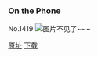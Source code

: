 ### On the Phone
No.1419
![图片不见了~~~](https://imgs.xkcd.com/comics/on_the_phone.png)

[原址](https://xkcd.com//1419) [下载](https://imgs.xkcd.com/comics/on_the_phone.png)

